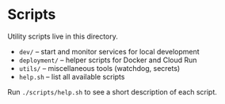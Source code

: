 # Scripts

Utility scripts live in this directory.

- `dev/` – start and monitor services for local development
- `deployment/` – helper scripts for Docker and Cloud Run
- `utils/` – miscellaneous tools (watchdog, secrets)
- `help.sh` – list all available scripts

Run `./scripts/help.sh` to see a short description of each script.
